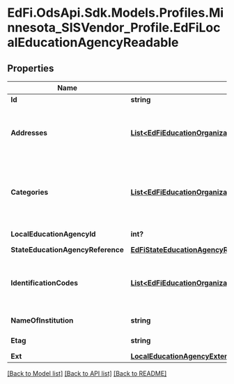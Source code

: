 # EdFi.OdsApi.Sdk.Models.Profiles.Minnesota_SISVendor_Profile.EdFiLocalEducationAgencyReadable
## Properties

Name | Type | Description | Notes
------------ | ------------- | ------------- | -------------
**Id** | **string** |  | 
**Addresses** | [**List&lt;EdFiEducationOrganizationAddressLocalEducationAgencyReadable&gt;**](EdFiEducationOrganizationAddressLocalEducationAgencyReadable.md) | An unordered collection of educationOrganizationAddresses. The set of elements that describes the physical location of the education entity, including the street address, city, state, ZIP code, and ZIP code + 4. | 
**Categories** | [**List&lt;EdFiEducationOrganizationCategoryLocalEducationAgencyReadable&gt;**](EdFiEducationOrganizationCategoryLocalEducationAgencyReadable.md) | An unordered collection of educationOrganizationCategories. The classification of the education agency within the geographic boundaries of a state according to the level of administrative and operational control granted by the state. | 
**LocalEducationAgencyId** | **int?** | The identifier assigned to a local education agency. | 
**StateEducationAgencyReference** | [**EdFiStateEducationAgencyReference**](EdFiStateEducationAgencyReference.md) |  | [optional] 
**IdentificationCodes** | [**List&lt;EdFiEducationOrganizationIdentificationCodeLocalEducationAgencyReadable&gt;**](EdFiEducationOrganizationIdentificationCodeLocalEducationAgencyReadable.md) | An unordered collection of educationOrganizationIdentificationCodes. A unique number or alphanumeric code assigned to an education organization by a school, school system, a state, or other agency or entity. | [optional] 
**NameOfInstitution** | **string** | The full, legally accepted name of the institution. | 
**Etag** | **string** | A unique system-generated value that identifies the version of the resource. | [optional] 
**Ext** | [**LocalEducationAgencyExtensionsReadable**](LocalEducationAgencyExtensionsReadable.md) |  | [optional] 

[[Back to Model list]](../README.md#documentation-for-models) [[Back to API list]](../README.md#documentation-for-api-endpoints) [[Back to README]](../README.md)

